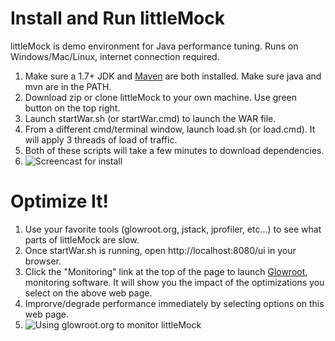 # Install and Run littleMock

littleMock is demo environment for Java performance tuning. Runs on Windows/Mac/Linux, internet connection required.

1. Make sure a 1.7+ JDK and [Maven](http://maven.apache.org) are both installed.  Make sure java and mvn are in the PATH.
2. Download zip or clone littleMock to your own machine.  Use green button on the top right.
3. Launch startWar.sh (or startWar.cmd) to launch the WAR file.
4. From a different cmd/terminal window, launch load.sh (or load.cmd).  It will apply 3 threads of load of traffic.
5. Both of these scripts will take a few minutes to download dependencies.
6. ![Screencast for install](https://user-images.githubusercontent.com/175773/31864156-6618087e-b71e-11e7-8fa1-1104220c3438.gif)


# Optimize It!
1. Use your favorite tools (glowroot.org, jstack, jprofiler, etc...) to see what parts of littleMock are slow.
2. Once startWar.sh is running, open http://localhost:8080/ui in your browser.
3. Click the "Monitoring" link at the top of the page to launch [Glowroot](http://glowroot.org), monitoring software.  It will show you the impact of the optimizations you select on the above web page.
4. Improrve/degrade performance immediately by selecting options on this web page.
5. ![Using glowroot.org to monitor littleMock](https://user-images.githubusercontent.com/175773/31866957-a4a8cc80-b74c-11e7-92ee-b878052b6060.gif)



